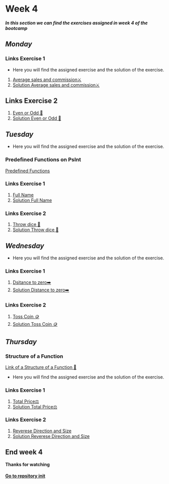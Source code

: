 # Week 4
**_In this section we can find the exercises assigned in week 4 of the bootcamp_**
## _Monday_
### Links Exercise 1
+ Here you will find the assigned exercise and the solution of the exercise.
1. [Average sales and commission⚔️ ](https://bit.ly/3IrVMfW)
2. [Solution Average sales and commission⚔️](https://bit.ly/3m1flnN)
## Links Exercise 2
1. [Even or Odd 🔎 ](https://bit.ly/3IOB8b8)
2. [Solution Even or Odd 🔎 ](https://bit.ly/41nFbCH)

## _Tuesday_
+ Here you will find the assigned exercise and the solution of the exercise.
### Predefined Functions on PsInt
[Predefined Functions](https://bit.ly/3SDFgOJ)
### Links Exercise 1
1. [Full Name](https://bit.ly/3IXdIRb)
2. [Solution Full Name](https://bit.ly/3ZciRtG)
### Links Exercise 2
1. [Throw dice 🎲 ](https://bit.ly/3xMqU4P)
2. [Solution Throw dice 🎲 ](https://bit.ly/3Sq9EM1)

## _Wednesday_
+ Here you will find the assigned exercise and the solution of the exercise.
### Links Exercise 1
1. [Dsitance to zero➡️ ](https://bit.ly/3XULIBG)
2. [Solution Distance to zero➡️ ](https://bit.ly/3Zdc3w2)
### Links Exercise 2
1. [Toss Coin 🪙 ](https://bit.ly/3lZnSrj)
2. [Solution Toss Coin 🪙 ](https://bit.ly/3Ewa4Lg)

## _Thursday_
### Structure of a Function
[Link of a Structure of a Function 🧩](https://bit.ly/3kio0Sm)
+ Here you will find the assigned exercise and the solution of the exercise.
### Links Exercise 1
1. [Total Price⚖️ ](https://bit.ly/3xMssvF)
2. [Solution Total Price⚖️ ](https://bit.ly/3ZxkGSn)
### Links Exercise 2
1. [Reverese Direction and Size](https://bit.ly/3xMM5nu)
2. [Solution Reverese Direction and Size](https://bit.ly/41lh1sb)

## End week 4
**Thanks for watching**
#### [Go to repsitory init](https://github.com/Ben4010/CORE-CODE-REPOSITORIOS)
